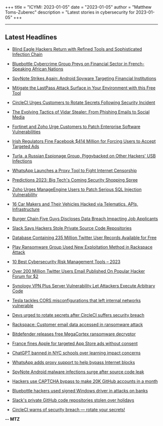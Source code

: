 +++
title = "ICYMI: 2023-01-05"
date = "2023-01-05"
author = "Matthew Toms-Zuberec"
description = "Latest stories in cybersecurity for 2023-01-05"
+++

---------------------------------------------------------------------------
## Latest Headlines
- [Blind Eagle Hackers Return with Refined Tools and Sophisticated Infection Chain](https://thehackernews.com/2023/01/blind-eagle-hackers-return-with-refined.html)

- [Bluebottle Cybercrime Group Preys on Financial Sector in French-Speaking African Nations](https://thehackernews.com/2023/01/bluebottle-cybercrime-group-preys-on.html)

- [SpyNote Strikes Again: Android Spyware Targeting Financial Institutions](https://thehackernews.com/2023/01/spynote-strikes-again-android-spyware.html)

- [Mitigate the LastPass Attack Surface in Your Environment with this Free Tool](https://thehackernews.com/2023/01/mitigate-lastpass-attack-surface-in.html)

- [CircleCI Urges Customers to Rotate Secrets Following Security Incident](https://thehackernews.com/2023/01/circleci-urges-customers-to-rotate.html)

- [The Evolving Tactics of Vidar Stealer: From Phishing Emails to Social Media](https://thehackernews.com/2023/01/the-evolving-tactics-of-vidar-stealer.html)

- [Fortinet and Zoho Urge Customers to Patch Enterprise Software Vulnerabilities](https://thehackernews.com/2023/01/fortinet-and-zoho-urge-customers-to.html)

- [Irish Regulators Fine Facebook $414 Million for Forcing Users to Accept Targeted Ads](https://thehackernews.com/2023/01/irish-regulators-fine-facebook-414.html)

- [Turla, a Russian Espionage Group, Piggybacked on Other Hackers' USB Infections](https://www.wired.com/story/russia-turla-fsb-usb-infection/)

- [WhatsApp Launches a Proxy Tool to Fight Internet Censorship](https://www.wired.com/story/whatsapp-proxy-internet-censorship/)

- [Predictions 2023: Big Tech's Coming Security Shopping Spree](https://www.securityweek.com/predictions-2023-big-techs-coming-security-shopping-spree)

- [Zoho Urges ManageEngine Users to Patch Serious SQL Injection Vulnerability](https://www.securityweek.com/zoho-urges-manageengine-users-patch-serious-sql-injection-vulnerability)

- [16 Car Makers and Their Vehicles Hacked via Telematics, APIs, Infrastructure](https://www.securityweek.com/16-car-makers-and-their-vehicles-hacked-telematics-apis-infrastructure)

- [Burger Chain Five Guys Discloses Data Breach Impacting Job Applicants](https://www.securityweek.com/burger-chain-five-guys-discloses-data-breach-impacting-job-applicants)

- [Slack Says Hackers Stole Private Source Code Repositories](https://www.securityweek.com/slack-says-hackers-stole-private-source-code-repositories)

- [Database Containing 235 Million Twitter User Records Available for Free](https://www.securityweek.com/database-containing-235-million-twitter-user-records-available-free)

- [Play Ransomware Group Used New Exploitation Method in Rackspace Attack](https://www.securityweek.com/play-ransomware-group-used-new-exploitation-method-rackspace-attack)

- [10 Best Cybersecurity Risk Management Tools – 2023](https://cybersecuritynews.com/cybersecurity-risk-management-tools/)

- [Over 200 Million Twitter Users Email Published On Popular Hacker Forum for $2](https://cybersecuritynews.com/over-200-million-twitter-users-email/)

- [Synology VPN Plus Server Vulnerability Let Attackers Execute Arbitrary Code](https://cybersecuritynews.com/synology-vpn-plus-server/)

- [Tesla tackles CORS misconfigurations that left internal networks vulnerable](https://portswigger.net/daily-swig/tesla-tackles-cors-misconfigurations-that-left-internal-networks-vulnerable)

- [Devs urged to rotate secrets after CircleCI suffers security breach](https://portswigger.net/daily-swig/devs-urged-to-rotate-secrets-after-circleci-suffers-security-breach)

- [Rackspace: Customer email data accessed in ransomware attack](https://www.bleepingcomputer.com/news/security/rackspace-customer-email-data-accessed-in-ransomware-attack/)

- [Bitdefender releases free MegaCortex ransomware decryptor](https://www.bleepingcomputer.com/news/security/bitdefender-releases-free-megacortex-ransomware-decryptor/)

- [France fines Apple for targeted App Store ads without consent](https://www.bleepingcomputer.com/news/apple/france-fines-apple-for-targeted-app-store-ads-without-consent/)

- [ChatGPT banned in NYC schools over learning impact concerns](https://www.bleepingcomputer.com/news/technology/chatgpt-banned-in-nyc-schools-over-learning-impact-concerns/)

- [WhatsApp adds proxy support to help bypass Internet blocks](https://www.bleepingcomputer.com/news/security/whatsapp-adds-proxy-support-to-help-bypass-internet-blocks/)

- [SpyNote Android malware infections surge after source code leak](https://www.bleepingcomputer.com/news/security/spynote-android-malware-infections-surge-after-source-code-leak/)

- [Hackers use CAPTCHA bypass to make 20K GitHub accounts in a month](https://www.bleepingcomputer.com/news/security/hackers-use-captcha-bypass-to-make-20k-github-accounts-in-a-month/)

- [Bluebottle hackers used signed Windows driver in attacks on banks](https://www.bleepingcomputer.com/news/security/bluebottle-hackers-used-signed-windows-driver-in-attacks-on-banks/)

- [Slack's private GitHub code repositories stolen over holidays](https://www.bleepingcomputer.com/news/security/slacks-private-github-code-repositories-stolen-over-holidays/)

- [CircleCI warns of security breach — rotate your secrets!](https://www.bleepingcomputer.com/news/security/circleci-warns-of-security-breach-rotate-your-secrets/)

**-- MTZ**